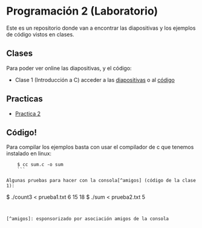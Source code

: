 # Programación 2 (Laboratorio)

Este es un repositorio donde van a encontrar las diapositivas y los ejemplos de código vistos en clases.

## Clases

Para poder ver online las diapositivas, y el código:

- Clase 1 (Introducción a C) acceder a las [diapositivas](http://go-talks.appspot.com/github.com/joseluisdiaz/programacion2lab/c/clase1.slide) o al [código](https://github.com/joseluisdiaz/programacion2lab/tree/master/c/clase1)

## Practicas

- [Practica 2](https://docs.google.com/document/d/160GeigygYQ2K7zbu3A8r_Ru0cy1Ovtr1FpvxZX6AtwM/edit?usp=sharing)

## Código!

Para compilar los ejemplos basta con usar el compilador de c que tenemos instalado en linux:

```
    $ cc sum.c -o sum
    ```

Algunas pruebas para hacer con la consola[^amigos] (código de la clase 1):

```
$ ./count3 < prueba1.txt
6 15 18
$ ./sum < prueba2.txt
5
```


[^amigos]: esponsorizado por asociación amigos de la consola

